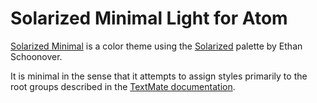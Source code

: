 
# Solarized Minimal Light for Atom

[Solarized Minimal][solmin] is a color theme using the [Solarized][] palette
by Ethan Schoonover.

It is minimal in the sense that it attempts to assign styles primarily to the
root groups described in the [TextMate documentation][grammar].

[solmin]: https://jibsen.github.io/solarized-minimal/
[Solarized]: http://ethanschoonover.com/solarized
[grammar]: http://manual.macromates.com/en/language_grammars.html
